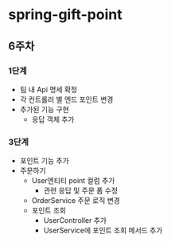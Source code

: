 # spring-gift-point
## 6주차 
### 1단계
- 팀 내 Api 명세 확정
- 각 컨트롤러 별 엔드 포인트 변경
- 추가된 기능 구현
  - 응답 객체 추가

### 3단계
- 포인트 기능 추가
- 주문하기
  - User엔티티 point 컬럼 추가
    - 관련 응답 및 주문 폼 수정
  - OrderService 주문 로직 변경
  - 포인트 조회
    - UserController 추가
    - UserService에 포인트 조회 메서드 추가
